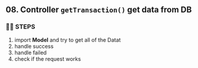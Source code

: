 ## 08. Controller `getTransaction()` get data from DB
### 🦶🏻 STEPS
1. import **Model** and try to get all of the Datat
2. handle success
3. handle failed
4. check if the request works
